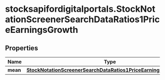 # stocksapifordigitalportals.StockNotationScreenerSearchDataRatios1PriceEarningsGrowth

## Properties

Name | Type | Description | Notes
------------ | ------------- | ------------- | -------------
**mean** | [**StockNotationScreenerSearchDataRatios1PriceEarningsGrowthMean**](StockNotationScreenerSearchDataRatios1PriceEarningsGrowthMean.md) |  | [optional] 



